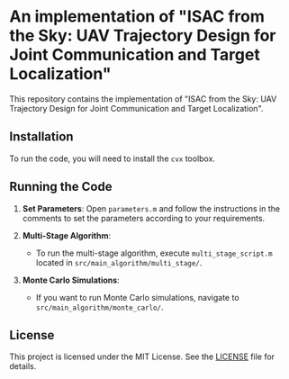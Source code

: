# An implementation of "ISAC from the Sky: UAV Trajectory Design for Joint Communication and Target Localization" 

This repository contains the implementation of "ISAC from the Sky: UAV Trajectory Design for Joint Communication and Target Localization".

## Installation

To run the code, you will need to install the `cvx` toolbox.

## Running the Code

1. **Set Parameters**: Open `parameters.m` and follow the instructions in the comments to set the parameters according to your requirements.

2. **Multi-Stage Algorithm**:
   - To run the multi-stage algorithm, execute `multi_stage_script.m` located in `src/main_algorithm/multi_stage/`.

3. **Monte Carlo Simulations**:
   - If you want to run Monte Carlo simulations, navigate to `src/main_algorithm/monte_carlo/`.

## License

This project is licensed under the MIT License. See the [LICENSE](LICENSE) file for details.
